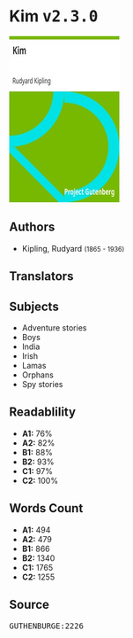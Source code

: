 # Kim <kbd>v2.3.0</kbd>

![](./cover.medium.jpg "")

## Authors


 - Kipling, Rudyard <small>(1865 - 1936)</small>

## Translators



## Subjects


 - Adventure stories
 - Boys
 - India
 - Irish
 - Lamas
 - Orphans
 - Spy stories

## Readablility


 - **A1:** 76%
 - **A2:** 82%
 - **B1:** 88%
 - **B2:** 93%
 - **C1:** 97%
 - **C2:** 100%

## Words Count


 - **A1:** 494
 - **A2:** 479
 - **B1:** 866
 - **B2:** 1340
 - **C1:** 1765
 - **C2:** 1255

## Source


<kbd>GUTHENBURGE:2226</kbd>
